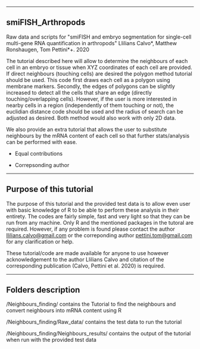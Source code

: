 --------------------
smiFISH_Arthropods
--------------------

Raw data and scripts for "smiFISH and embryo segmentation for single-cell multi-gene RNA quantification in arthropods" 
Llilians Calvo*, Matthew Ronshaugen, Tom Pettini*+. 2020

The tutorial described here will allow to determine the neighbours of each cell in an embryo or tissue when XYZ coordinates 
of each cell are provided. If direct neighbours (touching cells) are desired the polygon method tutorial should be used. 
This code first draws each cell as a polygon using membrane markers. Secondly, the edges of polygons can be slightly increased 
to detect all the cells that share an edge (directly touching/overlapping cells). 
However, if the user is more interested in nearby cells in a region (independently of them touching or not), the euclidian 
distance code should be used and the radius of search can be adjusted as desired. Both method would also work with only 2D data. 

We also provide an extra tutorial that allows the user to substitute neighbours by the mRNA content of each cell so that further 
stats/analysis can be performed with ease. 

  * Equal contributions
  + Correpsonding author
--------------------------
Purpose of this tutorial
--------------------------
The purpose of this tutorial and the provided test data is to allow even user with basic knowledge of R to be able to perform these 
analysis in their entirety. The codes are fairly simple, fast and very light so that they can be run from any machine. Only R and
the mentioned packages in the tutoral are required. However, if any problem is found please contact the author
llilians.calvo@gmail.com or the correponding author pettini.tom@gmail.com for any clarification or help. 

These tutorial/code are made available for anyone to use however acknowledgement to the author Llilians Calvo and citation of the 
corresponding publication (Calvo, Pettini et al. 2020) is required. 


--------------------
Folders description
--------------------
/Neighbours_finding/ contains the Tutorial to find the neighbours and convert neighbours into mRNA content using R

/Neighbours_finding/Raw_data/ contains the test data to run the tutorial 

/Neighbours_finding/Neighbours_results/ contains the output of the tutorial when run with the provided test data


